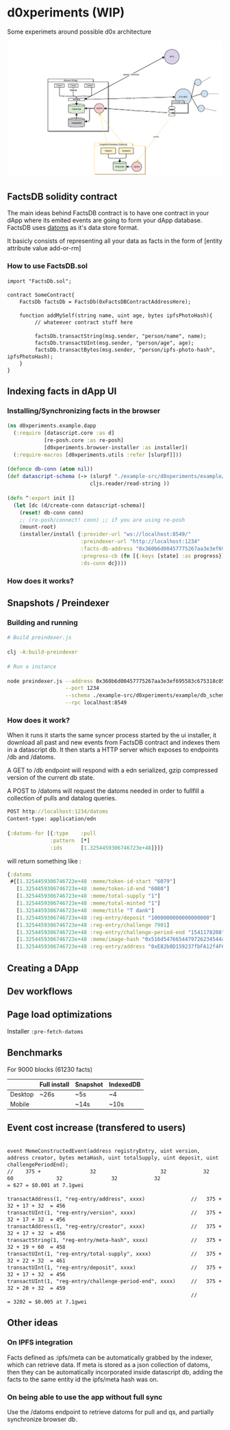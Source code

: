 # d0xperiments (WIP)

Some experimets around possible d0x architecture

<img src="/docs/arch.png?raw=true"/>

## FactsDB solidity contract

The main ideas behind FactsDB contract is to have one contract in your dApp where its emited events are going to form
your dApp database.
FactsDB uses [datoms](https://docs.datomic.com/cloud/whatis/data-model.html) as it's data store format.

It basicly consists of representing all your data as facts in the form of [entity attribute value add-or-rm]

### How to use FactsDB.sol

```solidity
import "FactsDb.sol";

contract SomeContract{
    FactsDb factsDb = FactsDb(0xFactsDBContractAddressHere);

    function addMySelf(string name, uint age, bytes ipfsPhotoHash){
         // whateever contract stuff here

         factsDb.transactString(msg.sender, "person/name", name);
         factsDb.transactUInt(msg.sender, "person/age", age);
         factsDb.transactBytes(msg.sender, "person/ipfs-photo-hash", ipfsPhotoHash);
    }
}
```

## Indexing facts in dApp UI

### Installing/Synchronizing facts in the browser

```clojure
(ns d0xperiments.example.dapp
  (:require [datascript.core :as d]
            [re-posh.core :as re-posh]
            [d0xperiments.browser-installer :as installer])
  (:require-macros [d0xperiments.utils :refer [slurpf]]))

(defonce db-conn (atom nil))
(def datascript-schema (-> (slurpf "./example-src/d0xperiments/example/db_schema.edn")
                           cljs.reader/read-string ))

(defn ^:export init []
  (let [dc (d/create-conn datascript-schema)]
    (reset! db-conn conn)
    ;; (re-posh/connect! conn) ;; if you are using re-posh
    (mount-root)
    (installer/install {:provider-url "ws://localhost:8549/"
                        :preindexer-url "http://localhost:1234"
                        :facts-db-address "0x360b6d00457775267aa3e3ef695583c675318c05"
                        :progress-cb (fn [{:keys [state] :as progress}] )
                        :ds-conn dc})))
```

### How does it works?

## Snapshots / Preindexer

### Building and running

```bash
# Build preindexer.js

clj -A:build-preindexer

# Run a instance

node preindexer.js --address 0x360b6d00457775267aa3e3ef695583c675318c05      \
                   --port 1234                                               \
                   --schema ./example-src/d0xperiments/example/db_schema.edn \
                   --rpc localhost:8549
```

### How does it work?

When it runs it starts the same syncer process started by the ui installer, it download all past and new events from FactsDB contract and indexes them
in a datascript db.
It then starts a HTTP server which exposes to endpoints /db and /datoms.

A GET to /db endpoint will respond with a edn serialized, gzip compressed version of the current db state.

A POST to /datoms will request the datoms needed in order to fullfill a collection of pulls and datalog queries.

```clojure
POST http://localhost:1234/datoms
Content-type: application/edn

{:datoms-for [{:type    :pull
              :pattern  [*]
              :ids      [1.3254459306746723e+48]}]}
```

will return something like :

```clojure
{:datoms
 #{[1.3254459306746723e+48 :meme/token-id-start "6079"]
   [1.3254459306746723e+48 :meme/token-id-end "6080"]
   [1.3254459306746723e+48 :meme/total-supply "1"]
   [1.3254459306746723e+48 :meme/total-minted "1"]
   [1.3254459306746723e+48 :meme/title "T dank"]
   [1.3254459306746723e+48 :reg-entry/deposit "1000000000000000000"]
   [1.3254459306746723e+48 :reg-entry/challenge 7901]
   [1.3254459306746723e+48 :reg-entry/challenge-period-end "1541178208"]
   [1.3254459306746723e+48 :meme/image-hash "0x516d5476654479726234544a34364a697556684b6e42735544446b4e346d58456848725167517874355238546177"]
   [1.3254459306746723e+48 :reg-entry/address "0xE82b0D159237fbFA12f4F66B3BD4e992E9CCB2Cc"]}}
```

## Creating a DApp

## Dev workflows

## Page load optimizations

Installer `:pre-fetch-datoms`

## Benchmarks

For 9000 blocks (61230 facts)

|         | Full install | Snapshot | IndexedDB |
|---------|--------------|----------|-----------|
| Desktop | ~26s         | ~5s      | ~4        |
| Mobile  |              | ~14s     | ~10s      |

## Event cost increase (transfered to users)

```solidity

event MemeConstructedEvent(address registryEntry, uint version, address creator, bytes metaHash, uint totalSupply, uint deposit, uint challengePeriodEnd);
//    375 +                32                     32            32               60              32                32            32                         = 627 = $0.001 at 7.1gwei

transactAddress(1, "reg-entry/address", xxxx)               //   375 + 32 + 17 + 32  = 456
transactUInt(1, "reg-entry/version", xxxx)                  //   375 + 32 + 17 + 32  = 456
transactAddress(1, "reg-entry/creator", xxxx)               //   375 + 32 + 17 + 32  = 456
transactString(1, "reg-entry/meta-hash", xxxx)              //   375 + 32 + 19 + 60  = 458
transactUInt(1, "reg-entry/total-supply", xxxx)             //   375 + 32 + 22 + 32  = 461
transactUInt(1, "reg-entry/deposit", xxxx)                  //   375 + 32 + 17 + 32  = 456
transactUInt(1, "reg-entry/challenge-period-end", xxxx)     //   375 + 32 + 20 + 32  = 459
                                                            //                       = 3202 = $0.005 at 7.1gwei
```

## Other ideas

### On IPFS integration

Facts defined as :ipfs/meta can be automatically grabbed by the indexer, which can retrieve data. If meta is stored as a json collection of datoms, then
they can be automatically incorporated inside datascript db, adding the facts to the same entity id the ipfs/meta hash was on.

### On being able to use the app without full sync

Use the /datoms endpoint to retrieve datoms for pull and qs, and partially synchronize browser db.
